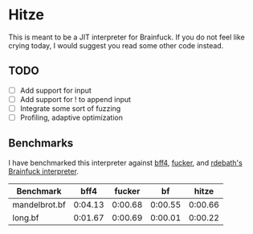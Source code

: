 # Hitze
This is meant to be a JIT interpreter for Brainfuck. If you do not feel like crying today, I would suggest you read some other code instead.

## TODO
 - [ ] Add support for input
 - [ ] Add support for ! to append input
 - [ ] Integrate some sort of fuzzing
 - [ ] Profiling, adaptive optimization

## Benchmarks
I have benchmarked this interpreter against [bff4](http://mazonka.com/brainf/), [fucker](https://github.com/danthedaniel/BF-JIT/), and [rdebath's Brainfuck interpreter](https://github.com/rdebath/Brainfuck).

| Benchmark | bff4 | fucker | bf | hitze |
------------|------|--------|----|--------
| mandelbrot.bf | 0:04.13 | 0:00.68 | 0:00.55 | 0:00.66 |
| long.bf | 0:01.67 | 0:00.69 | 0:00.01 | 0:00.22 |

